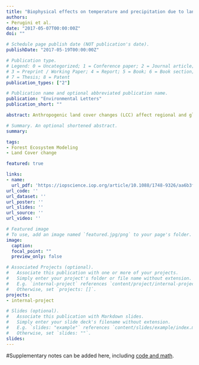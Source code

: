 ```yaml
---
title: "Biophysical effects on temperature and precipitation due to land cover change"
authors:
- Perugini et al.
date: "2017-05-07T00:00:00Z"
doi: ""

# Schedule page publish date (NOT publication's date).
publishDate: "2017-05-19T00:00:00Z"

# Publication type.
# Legend: 0 = Uncategorized; 1 = Conference paper; 2 = Journal article;
# 3 = Preprint / Working Paper; 4 = Report; 5 = Book; 6 = Book section;
# 7 = Thesis; 8 = Patent
publication_types: ["2"]

# Publication name and optional abbreviated publication name.
publication: "Environmental Letters"
publication_short: ""

abstract: Anthropogenic land cover changes (LCC) affect regional and global climate through biophysical variations of the surface energy budget mediated by albedo, evapotranspiration, and roughness. This change in surface energy budget may exacerbate or counteract biogeochemical greenhouse gas effects of LCC, with a large body of emerging assessments being produced, sometimes apparently contradictory. We reviewed the existing scientific literature with the objective to provide an overview of the state-of-the-knowledge of the biophysical LCC climate effects, in support of the assessment of mitigation/adaptation land policies. Out of the published studies that were analyzed, 28 papers fulfilled the eligibility criteria, providing surface air temperature and/or precipitation change with respect to LCC regionally and/or globally. We provide a synthesis of the signal, magnitude and uncertainty of temperature and precipitation changes in response to LCC biophysical effects by climate region (boreal/temperate/tropical) and by key land cover transitions. Model results indicate that a modification of biophysical processes at the land surface has a strong regional climate effect, and non-negligible global impact on temperature. Simulations experiments of large-scale (i.e. complete) regional deforestation lead to a mean reduction in precipitation in all regions, while air surface temperature increases in the tropics and decreases in boreal regions. The net global climate effects of regional deforestation are less certain. There is an overall consensus in the model experiments that the average global biophysical climate response to complete global deforestation is atmospheric cooling and drying. Observed estimates of temperature change following deforestation indicate a smaller effect than model-based regional estimates in boreal regions, comparable results in the tropics, and contrasting results in temperate regions. Regional/local biophysical effects following LCC are important for local climate, water cycle, ecosystems, their productivity and biodiversity, and thus important to consider in the formulation of adaptation policy. However before considering the inclusion of biophysical climate effects of LCC under the UNFCCC, science has to provide robust tools and methods for estimation of both country and global level effects.

# Summary. An optional shortened abstract.
summary:

tags:
- Forest Ecosystem Modeling
- Land Cover change

featured: true

links:
- name:
  url_pdf: 'https://iopscience.iop.org/article/10.1088/1748-9326/aa6b3f/meta'
url_code: ''
url_dataset: ''
url_poster: ''
url_slides: ''
url_source: ''
url_video: ''

# Featured image
# To use, add an image named `featured.jpg/png` to your page's folder.
image:
  caption:
  focal_point: ""
  preview_only: false

# Associated Projects (optional).
#   Associate this publication with one or more of your projects.
#   Simply enter your project's folder or file name without extension.
#   E.g. `internal-project` references `content/project/internal-project/index.md`.
#   Otherwise, set `projects: []`.
projects:
- internal-project

# Slides (optional).
#   Associate this publication with Markdown slides.
#   Simply enter your slide deck's filename without extension.
#   E.g. `slides: "example"` references `content/slides/example/index.md`.
#   Otherwise, set `slides: ""`.
slides:
---
```


#Supplementary notes can be added here, including [code and math](https://sourcethemes.com/academic/docs/writing-markdown-latex/).
